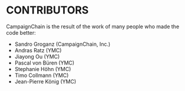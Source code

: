 CONTRIBUTORS
============

CampaignChain is the result of the work of many people who made the code better:

- Sandro Groganz (CampaignChain, Inc.)
- Andras Ratz (YMC)
- Jiayong Ou (YMC)
- Pascal von Büren (YMC)
- Stephanie Höhn (YMC)
- Timo Collmann (YMC)
- Jean-Pierre König (YMC)
